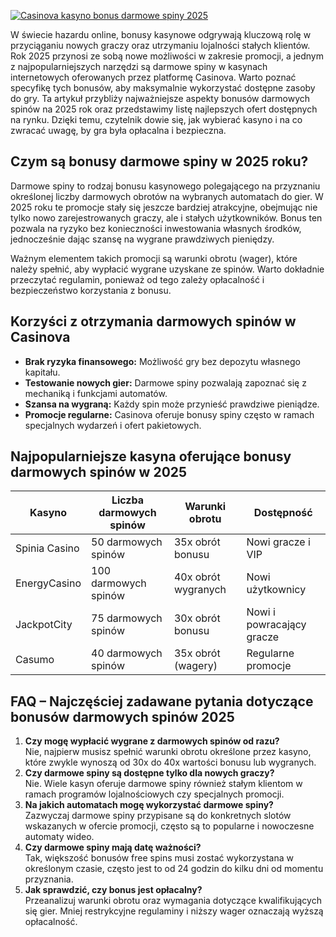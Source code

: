 [![Casinova kasyno bonus darmowe spiny 2025](https://123-caf.pages.dev/gitsignup.png)](https://vrmoo.ru/Bt82HjjY)

<p>W świecie hazardu online, bonusy kasynowe odgrywają kluczową rolę w przyciąganiu nowych graczy oraz utrzymaniu lojalności stałych klientów. Rok 2025 przynosi ze sobą nowe możliwości w zakresie promocji, a jednym z najpopularniejszych narzędzi są darmowe spiny w kasynach internetowych oferowanych przez platformę Casinova. Warto poznać specyfikę tych bonusów, aby maksymalnie wykorzystać dostępne zasoby do gry. Ta artykuł przybliży najważniejsze aspekty bonusów darmowych spinów na 2025 rok oraz przedstawimy listę najlepszych ofert dostępnych na rynku. Dzięki temu, czytelnik dowie się, jak wybierać kasyno i na co zwracać uwagę, by gra była opłacalna i bezpieczna.</p>  <h2>Czym są bonusy darmowe spiny w 2025 roku?</h2> <p>Darmowe spiny to rodzaj bonusu kasynowego polegającego na przyznaniu określonej liczby darmowych obrotów na wybranych automatach do gier. W 2025 roku te promocje stały się jeszcze bardziej atrakcyjne, obejmując nie tylko nowo zarejestrowanych graczy, ale i stałych użytkowników. Bonus ten pozwala na ryzyko bez konieczności inwestowania własnych środków, jednocześnie dając szansę na wygrane prawdziwych pieniędzy.</p> <p>Ważnym elementem takich promocji są warunki obrotu (wager), które należy spełnić, aby wypłacić wygrane uzyskane ze spinów. Warto dokładnie przeczytać regulamin, ponieważ od tego zależy opłacalność i bezpieczeństwo korzystania z bonusu.</p>  <h2>Korzyści z otrzymania darmowych spinów w Casinova</h2> <ul>   <li><strong>Brak ryzyka finansowego:</strong> Możliwość gry bez depozytu własnego kapitału.</li>   <li><strong>Testowanie nowych gier:</strong> Darmowe spiny pozwalają zapoznać się z mechaniką i funkcjami automatów.</li>   <li><strong>Szansa na wygraną:</strong> Każdy spin może przynieść prawdziwe pieniądze.</li>   <li><strong>Promocje regularne:</strong> Casinova oferuje bonusy spiny często w ramach specjalnych wydarzeń i ofert pakietowych.</li> </ul>  <h2>Najpopularniejsze kasyna oferujące bonusy darmowych spinów w 2025</h2> <table>   <thead>     <tr>       <th>Kasyno</th>       <th>Liczba darmowych spinów</th>       <th>Warunki obrotu</th>       <th>Dostępność</th>     </tr>   </thead>   <tbody>     <tr>       <td>Spinia Casino</td>       <td>50 darmowych spinów</td>       <td>35x obrót bonusu</td>       <td>Nowi gracze i VIP</td>     </tr>     <tr>       <td>EnergyCasino</td>       <td>100 darmowych spinów</td>       <td>40x obrót wygranych</td>       <td>Nowi użytkownicy</td>     </tr>     <tr>       <td>JackpotCity</td>       <td>75 darmowych spinów</td>       <td>30x obrót bonusu</td>       <td>Nowi i powracający gracze</td>     </tr>     <tr>       <td>Casumo</td>       <td>40 darmowych spinów</td>       <td>35x obrót (wagery)</td>       <td>Regularne promocje</td>     </tr>   </tbody> </table>  <h2>FAQ – Najczęściej zadawane pytania dotyczące bonusów darmowych spinów 2025</h2> <ol>   <li><strong>Czy mogę wypłacić wygrane z darmowych spinów od razu?</strong><br>Nie, najpierw musisz spełnić warunki obrotu określone przez kasyno, które zwykle wynoszą od 30x do 40x wartości bonusu lub wygranych.</li>   <li><strong>Czy darmowe spiny są dostępne tylko dla nowych graczy?</strong><br>Nie. Wiele kasyn oferuje darmowe spiny również stałym klientom w ramach programów lojalnościowych czy specjalnych promocji.</li>   <li><strong>Na jakich automatach mogę wykorzystać darmowe spiny?</strong><br>Zazwyczaj darmowe spiny przypisane są do konkretnych slotów wskazanych w ofercie promocji, często są to popularne i nowoczesne automaty wideo.</li>   <li><strong>Czy darmowe spiny mają datę ważności?</strong><br>Tak, większość bonusów free spins musi zostać wykorzystana w określonym czasie, często jest to od 24 godzin do kilku dni od momentu przyznania.</li>   <li><strong>Jak sprawdzić, czy bonus jest opłacalny?</strong><br>Przeanalizuj warunki obrotu oraz wymagania dotyczące kwalifikujących się gier. Mniej restrykcyjne regulaminy i niższy wager oznaczają wyższą opłacalność.</li> </ol>